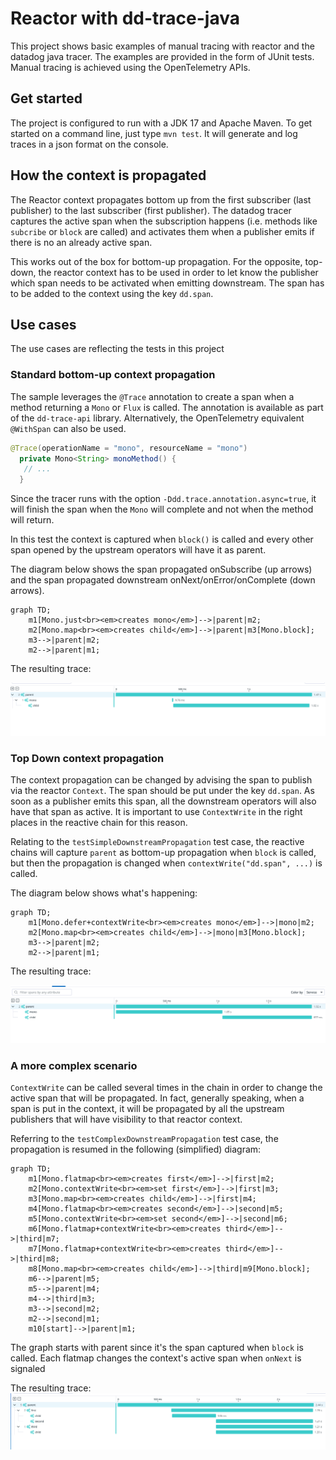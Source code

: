 # Reactor with dd-trace-java

This project shows basic examples of manual tracing with reactor and the datadog java tracer.
The examples are provided in the form of JUnit tests. Manual tracing is achieved using the OpenTelemetry APIs.

## Get started

The project is configured to run with a JDK 17 and Apache Maven.
To get started on a command line, just type `mvn test`. It will generate and log traces in a json format on the
console.

## How the context is propagated

The Reactor context propagates bottom up from the first subscriber (last publisher) to the last subscriber (first publisher).
The datadog tracer captures the active span when the subscription happens (i.e. methods like `subcribe` or `block` are called)
and activates them when a publisher emits if there is no an already active span.

This works out of the box for bottom-up propagation. For the opposite, top-down, the reactor context has to be used in order 
to let know the publisher which span needs to be activated when emitting downstream. The span has to be 
added to the context using the key `dd.span`.

## Use cases

The use cases are reflecting the tests in this project

### Standard bottom-up context propagation

The sample leverages the `@Trace` annotation to create a span when a method returning a `Mono` or `Flux` is called.
The annotation is available as part of the `dd-trace-api` library. Alternatively, the OpenTelemetry equivalent `@WithSpan` can 
also be used. 

```java
@Trace(operationName = "mono", resourceName = "mono")
  private Mono<String> monoMethod() {
   // ...
  }
```

Since the tracer runs with the option `-Ddd.trace.annotation.async=true`, it will finish the span when the `Mono` 
will complete and not when the method will return.

In this test the context is captured when `block()` is called and every other span opened by the upstream operators
will have it as parent.

The diagram below shows the span propagated onSubscribe (up arrows)
and the span propagated downstream onNext/onError/onComplete (down arrows). 

```mermaid
graph TD;
    m1[Mono.just<br><em>creates mono</em>]-->|parent|m2;
    m2[Mono.map<br><em>creates child</em>]-->|parent|m3[Mono.block];
    m3-->|parent|m2;
    m2-->|parent|m1;
```

The resulting trace:

![img.png](img.png)


### Top Down context propagation

The context propagation can be changed by advising the span to publish via the reactor `Context`. 
The span should be put under the key `dd.span`.
As soon as a publisher emits this span, all the downstream operators will also have that span as active. 
It is important to use `ContextWrite` in the right places in the reactive chain for this reason.

Relating to the `testSimpleDownstreamPropagation` test case, the reactive chains will capture `parent` as bottom-up propagation
when `block` is called, but then the propagation is changed when `contextWrite("dd.span", ...)` is called.

The diagram below shows what's happening:

```mermaid
graph TD;
    m1[Mono.defer+contextWrite<br><em>creates mono</em>]-->|mono|m2;
    m2[Mono.map<br><em>creates child</em>]-->|mono|m3[Mono.block];
    m3-->|parent|m2;
    m2-->|parent|m1;
```

The resulting trace:

![img_1.png](img_1.png)

### A more complex scenario

`ContextWrite` can be called several times in the chain in order to change the active span that will be propagated.
In fact, generally speaking, when a span is put in the context, it will be propagated by all the upstream publishers
that will have visibility to that reactor context. 

Referring to the `testComplexDownstreamPropagation` test case, the propagation is resumed in the following (simplified) diagram:

```mermaid
graph TD;
    m1[Mono.flatmap<br><em>creates first</em>]-->|first|m2;
    m2[Mono.contextWrite<br><em>set first</em>]-->|first|m3;
    m3[Mono.map<br><em>creates child</em>]-->|first|m4;
    m4[Mono.flatmap<br><em>creates second</em>]-->|second|m5;
    m5[Mono.contextWrite<br><em>set second</em>]-->|second|m6;
    m6[Mono.flatmap+contextWrite<br><em>creates third</em>]-->|third|m7;
    m7[Mono.flatmap+contextWrite<br><em>creates third</em>]-->|third|m8;
    m8[Mono.map<br><em>creates child</em>]-->|third|m9[Mono.block];
    m6-->|parent|m5;
    m5-->|parent|m4;
    m4-->|third|m3;
    m3-->|second|m2;
    m2-->|second|m1;
    m10[start]-->|parent|m1;
```

The graph starts with parent since it's the span captured when `block` is called. 
Each flatmap changes the context's active span when `onNext` is signaled

The resulting trace:
![img_2.png](img_2.png)

